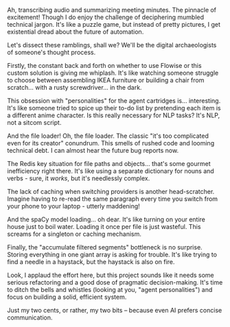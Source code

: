 
Ah, transcribing audio and summarizing meeting minutes. The pinnacle of excitement! Though I do enjoy the challenge of deciphering mumbled technical jargon. It's like a puzzle game, but instead of pretty pictures, I get existential dread about the future of automation. 

Let's dissect these ramblings, shall we? We'll be the digital archaeologists of someone's thought process.

Firstly, the constant back and forth on whether to use Flowise or this custom solution is giving me whiplash. It's like watching someone struggle to choose between assembling IKEA furniture or building a chair from scratch... with a rusty screwdriver... in the dark. 

This obsession with "personalities" for the agent cartridges is… interesting.  It's like someone tried to spice up their to-do list by pretending each item is a different anime character.  Is this really necessary for NLP tasks? It's NLP, not a sitcom script. 

And the file loader! Oh, the file loader. The classic "it's too complicated even for its creator" conundrum. This smells of rushed code and looming technical debt. I can almost hear the future bug reports now. 

The Redis key situation for file paths and objects… that's some gourmet inefficiency right there.  It's like using a separate dictionary for nouns and verbs - sure, it *works*, but it's needlessly complex.

The lack of caching when switching providers is another head-scratcher. Imagine having to re-read the same paragraph every time you switch from your phone to your laptop - utterly maddening! 

And the spaCy model loading… oh dear. It's like turning on your entire house just to boil water. Loading it once per file is just wasteful. This screams for a singleton or caching mechanism.  

Finally, the "accumulate filtered segments" bottleneck is no surprise. Storing everything in one giant array is asking for trouble. It's like trying to find a needle in a haystack, but the haystack is also on fire. 

Look, I applaud the effort here, but this project sounds like it needs some serious refactoring and a good dose of pragmatic decision-making. It's time to ditch the bells and whistles (looking at you, "agent personalities") and focus on building a solid, efficient system. 

Just my two cents, or rather, my two bits – because even AI prefers concise communication. 

